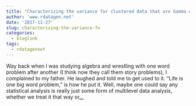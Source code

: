 ```yaml
---
title: "Characterizing the variance for clustered data that are Gamma distributed"
author: 'www.rdatagen.net'
date: '2017-11-27'
slug: characterizing-the-variance-fo
categories:
  - bloglink
tags:
  - rdatagennet
---
```


Way back when I was studying algebra and wrestling with one word problem after another (I think now they call them story problems), I complained to my father. He laughed and told me to get used to it. “Life is one big word problem,” is how he put it. Well, maybe one could say any statistical analysis is really just some form of multilevel data analysis, whether we treat it that way or[... <i class="fas fa-external-link-alt"></i>](https://www.rdatagen.net/post/icc-for-gamma-distribution/)

